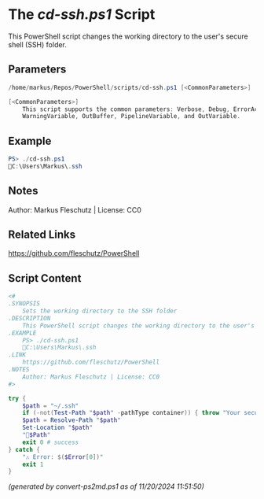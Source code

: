 The *cd-ssh.ps1* Script
===========================

This PowerShell script changes the working directory to the user's secure shell (SSH) folder.

Parameters
----------
```powershell
/home/markus/Repos/PowerShell/scripts/cd-ssh.ps1 [<CommonParameters>]

[<CommonParameters>]
    This script supports the common parameters: Verbose, Debug, ErrorAction, ErrorVariable, WarningAction, 
    WarningVariable, OutBuffer, PipelineVariable, and OutVariable.
```

Example
-------
```powershell
PS> ./cd-ssh.ps1
📂C:\Users\Markus\.ssh

```

Notes
-----
Author: Markus Fleschutz | License: CC0

Related Links
-------------
https://github.com/fleschutz/PowerShell

Script Content
--------------
```powershell
<#
.SYNOPSIS
	Sets the working directory to the SSH folder
.DESCRIPTION
	This PowerShell script changes the working directory to the user's secure shell (SSH) folder.
.EXAMPLE
	PS> ./cd-ssh.ps1
	📂C:\Users\Markus\.ssh
.LINK
	https://github.com/fleschutz/PowerShell
.NOTES
	Author: Markus Fleschutz | License: CC0
#>

try {
	$path = "~/.ssh"
	if (-not(Test-Path "$path" -pathType container)) { throw "Your secure shell (SSH) folder at 📂$path doesn't exist (yet)" }
	$path = Resolve-Path "$path"
	Set-Location "$path"
	"📂$Path"
	exit 0 # success
} catch {
	"⚠️ Error: $($Error[0])"
	exit 1
}
```

*(generated by convert-ps2md.ps1 as of 11/20/2024 11:51:50)*
